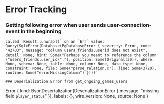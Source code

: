# Error Tracking

### Getting following error when user sends user-connection-event in the beginning
```thread 'tokio-runtime-worker' panicked at crates\messier\src\event_producer\user_events_producer.rs:94:95:
called `Result::unwrap()` on an `Err` value: Query(SqlxError(Database(PgDatabaseError { severity: Error, code: "42703", message: "column users_friends.userid does not exist", detail: None, hint: Some("Perhaps you meant to reference the column \"users_friends.user_id\"."), position: Some(Original(30)), where: None, schema: None, table: None, column: None, data_type: None, constraint: None, file: Some("parse_relation.c"), line: Some(3720), routine: Some("errorMissingColumn") })))```

### Deserialization Error from get_ongoing_games_users
```
Error { kind: BsonDeserialization(DeserializationError { message: "missing field `player_status`" }), labels: {}, wire_version: None, source: None }
```